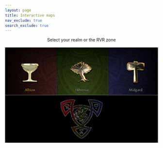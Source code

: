 ```yaml
---
layout: page
title: Interactive maps
nav_exclude: true
search_exclude: true
---
```



<center>Select your realm or the RVR zone</center>
<br>
<div class="imgbox">
<img class="center-fit" src="assets/zones/overview/Interactive_overview.jpg" usemap="#overview_map">
</div>

<map name="overview_map">
  <area shape="rect" coords="1,1,335,314" alt="Albion" href="albion.html">
  <area shape="rect" coords="337,1,676,314" alt="Hibernia" href="hibernia.html">
  <area shape="rect" coords="678,1,1005,314" alt="Midgard" href="midgard.html">
  <area shape="rect" coords="1,316,1005,628" alt="RVR" href="rvr.html">
</map>

